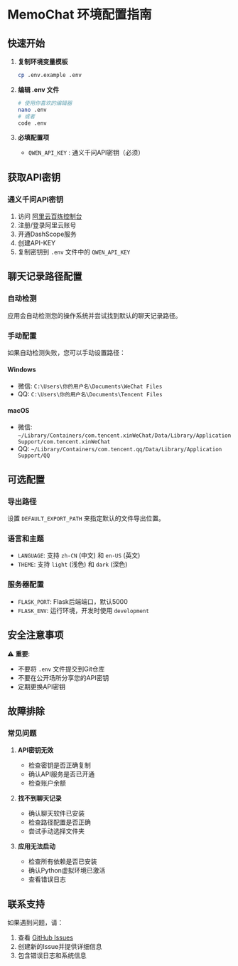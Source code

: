 # MemoChat 环境配置指南

## 快速开始

1. **复制环境变量模板**
   ```bash
   cp .env.example .env
   ```

2. **编辑 .env 文件**
   ```bash
   # 使用你喜欢的编辑器
   nano .env
   # 或者
   code .env
   ```

3. **必填配置项**
   - `QWEN_API_KEY` : 通义千问API密钥（必须）

## 获取API密钥

### 通义千问API密钥
1. 访问 [阿里云百炼控制台](https://dashscope.console.aliyun.com/)
2. 注册/登录阿里云账号
3. 开通DashScope服务
4. 创建API-KEY
5. 复制密钥到 `.env` 文件中的 `QWEN_API_KEY`

## 聊天记录路径配置

### 自动检测
应用会自动检测您的操作系统并尝试找到默认的聊天记录路径。

### 手动配置
如果自动检测失败，您可以手动设置路径：

#### Windows
- 微信: `C:\Users\你的用户名\Documents\WeChat Files`
- QQ: `C:\Users\你的用户名\Documents\Tencent Files`

#### macOS
- 微信: `~/Library/Containers/com.tencent.xinWeChat/Data/Library/Application Support/com.tencent.xinWeChat`
- QQ: `~/Library/Containers/com.tencent.qq/Data/Library/Application Support/QQ`

## 可选配置

### 导出路径
设置 `DEFAULT_EXPORT_PATH` 来指定默认的文件导出位置。

### 语言和主题
- `LANGUAGE`: 支持 `zh-CN` (中文) 和 `en-US` (英文)
- `THEME`: 支持 `light` (浅色) 和 `dark` (深色)

### 服务器配置
- `FLASK_PORT`: Flask后端端口，默认5000
- `FLASK_ENV`: 运行环境，开发时使用 `development`

## 安全注意事项

⚠️ **重要**:

- 不要将 `.env` 文件提交到Git仓库
- 不要在公开场所分享您的API密钥
- 定期更换API密钥

## 故障排除

### 常见问题

1. **API密钥无效**
   - 检查密钥是否正确复制
   - 确认API服务是否已开通
   - 检查账户余额

2. **找不到聊天记录**
   - 确认聊天软件已安装
   - 检查路径配置是否正确
   - 尝试手动选择文件夹

3. **应用无法启动**
   - 检查所有依赖是否已安装
   - 确认Python虚拟环境已激活
   - 查看错误日志

## 联系支持

如果遇到问题，请：

1. 查看 [GitHub Issues](https://github.com/cang-zhu/MemoChat/issues)
2. 创建新的Issue并提供详细信息
3. 包含错误日志和系统信息
